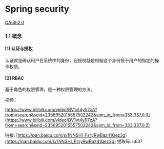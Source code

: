 # Spring security

[OAuth2.0](OAuth2.0/OAuth2.0.md)

### 1.1 概念

#### [1] 认证与授权 

认证就是确认用户在系统中的身份，还授权就是根据这个身份授于用户的指定的操作权限。

#### [2] RBAC

基于角色的权限管理，是一种权限管理的方法。

视频：

[https://www.bilibili.com/video/BV1vt4y1i7zA?from=search&seid=2356952015557502242&spm_id_from=333.337.0.0](https://www.bilibili.com/video/BV1vt4y1i7zA?from=search&seid=2356952015557502242&spm_id_from=333.337.0.0)



链接: [https://pan.baidu.com/s/1NNSHI_FsryRwBaz41Qez3g](https://pan.baidu.com/s/1NNSHI_FsryRwBaz41Qez3g) 提取码: u637



